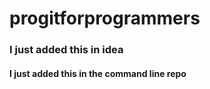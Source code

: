 # progitforprogrammers

### I just added this in idea
#### I just added this in the command line repo